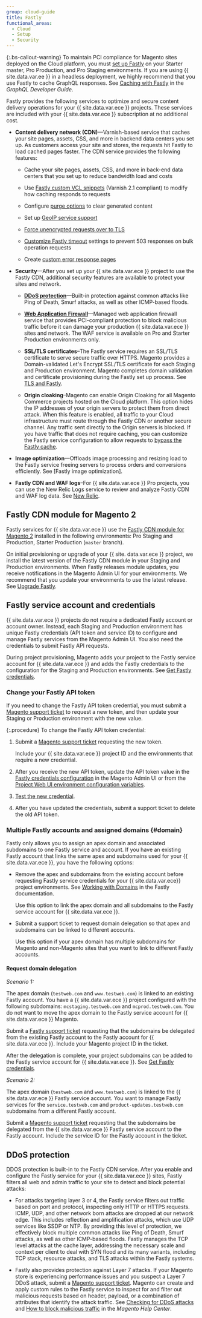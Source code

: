 ```yaml
---
group: cloud-guide
title: Fastly
functional_areas:
  - Cloud
  - Setup
  - Security
---
```


{:.bs-callout-warning}
To maintain PCI compliance for Magento sites deployed on the Cloud platform, you must [set up Fastly] on your Starter master, Pro Production, and Pro Staging environments. If you are using {{ site.data.var.ee }} in a headless deployment, we highly recommend that you use Fastly to cache GraphQL responses. See [Caching with Fastly] in the *GraphQL Developer Guide*.

Fastly provides the following services to optimize and secure content delivery operations for your {{ site.data.var.ece }} projects. These services are included with your {{ site.data.var.ece }} subscription at no additional cost.

-  **Content delivery network (CDN)**—Varnish-based service that caches your site pages, assets, CSS, and more in backend data centers you set up. As customers access your site and stores, the requests hit Fastly to load cached pages faster. The CDN service provides the following features:

   -  Cache your site pages, assets, CSS, and more in back-end data centers that you set up to reduce bandwidth load and costs

   -  Use [Fastly custom VCL snippets] (Varnish 2.1 compliant) to modify how caching responds to requests

   -  Configure [purge options] to clear generated content

   -  Set up [GeoIP service support]

   -  [Force unencrypted requests over to TLS]

   -  [Customize Fastly timeout] settings to prevent 503 responses on bulk operation requests

   -  Create [custom error response pages]

-  **Security**—After you set up your {{ site.data.var.ece }} project to use the Fastly CDN, additional security features are available to protect your sites and network.
   -  [**DDoS protection**](#ddos-protection)—Built-in protection against common attacks like Ping of Death, Smurf attacks, as well as other ICMP-based floods.

   -  **[Web Application Firewall]**—Managed web application firewall service that provides PCI-compliant protection to block malicious traffic before it can damage your production {{ site.data.var.ece }} sites and network. The WAF service is available on Pro and Starter Production environments only.

   -  **SSL/TLS certificates**–The Fastly service requires an SSL/TLS certificate to serve secure traffic over HTTPS. Magento provides a Domain-validated Let's Encrypt SSL/TLS certificate for each Staging and Production environment. Magento completes domain validation and certificate provisioning during the Fastly set up process. See [TLS and Fastly].

   -  **Origin cloaking**–Magento can enable Origin Cloaking for all Magento Commerce projects hosted on the Cloud platform. This option hides the IP addresses of your origin servers to protect them from direct attack. When this feature is enabled, all traffic to your Cloud infrastructure must route through the Fastly CDN or another secure channel. Any traffic sent directly to the Origin servers is blocked. If you have traffic that does not require caching, you can customize the Fastly service configuration to allow requests to [bypass the Fastly cache].

-  **Image optimization**—Offloads image processing and resizing load to the Fastly service freeing servers to process orders and conversions efficiently. See [Fastly image optimization].

-  **Fastly CDN and WAF logs**–For {{ site.data.var.ece }} Pro projects, you can use the New Relic Logs service to review and analyze Fastly CDN and WAF log data. See [New Relic].

## Fastly CDN module for Magento 2

Fastly services for {{ site.data.var.ece }} use the [Fastly CDN module for Magento 2] installed in the following environments: Pro Staging and Production, Starter Production (`master` branch).

On initial provisioning or upgrade of your {{ site. data.var.ece }} project, we install the latest version of the Fastly CDN module in your Staging and Production environments. When Fastly releases module updates, you receive notifications in the Magento Admin UI for your environments. We recommend that you update your environments to use the latest release. See [Upgrade Fastly].

## Fastly service account and credentials

{{ site.data.var.ece }} projects do not require a dedicated Fastly account or account owner. Instead, each Staging and Production environment has unique Fastly credentials (API token and service ID) to configure and manage Fastly services from the Magento Admin UI. You also need the credentials to submit Fastly API requests.

During project provisioning, Magento adds your project to the Fastly service account for {{ site.data.var.ece }} and adds the Fastly credentials to the configuration for the Staging and Production environments. See [Get Fastly credentials].

### Change your Fastly API token

If you need to change the Fastly API token credential, you must submit a [Magento support ticket] to request a new token, and then update your Staging or Production environment with the new value.

{:.procedure}
To change the Fastly API token credential:

1. Submit a [Magento support ticket] requesting the new token.

   Include your {{ site.data.var.ece }} project ID and the environments that require a new credential.

1. After you receive the new API token, update the API token value in the [Fastly credentials configuration] in the Magento Admin UI or from the [Project Web UI environment configuration variables].

1. [Test the new credential].

1. After you have updated the credentials, submit a support ticket to delete the old API token.

### Multiple Fastly accounts and assigned domains {#domain}

Fastly only allows you to assign an apex domain and associated subdomains to one Fastly service and account. If you have an existing Fastly account that links the same apex and subdomains used for your {{ site.data.var.ece }}, you have the following options:

-  Remove the apex and subdomains from the existing account before requesting Fastly service credentials for your {{ site.data.var.ece}} project environments. See [Working with Domains] in the Fastly documentation.

   Use this option to link the apex domain and all subdomains to the Fastly service account for {{ site.data.var.ece }}.

-  Submit a support ticket to request domain delegation so that apex and subdomains can be linked to different accounts.

   Use this option if your apex domain has multiple subdomains for Magento and non-Magento sites that you want to link to different Fastly accounts.

#### Request domain delegation

*Scenario 1:*

The apex domain (`testweb.com` and `www.testweb.com`) is linked to an existing Fastly account. You have a {{ site.data.var.ece }} project configured with the following subdomains: `mcstaging.testweb.com` and `mcprod.testweb.com`. You do not want to move the apex domain to the Fastly service account for {{ site.data.var.ece }} Magento.

Submit a [Fastly support ticket] requesting that the subdomains be delegated from the existing Fastly account to the Fastly account for {{ site.data.var.ece }}. Include your Magento project ID in the ticket.

After the delegation is complete, your project subdomains can be added to the Fastly service account for {{ site.data.var.ece }}. See [Get Fastly credentials].

*Scenario 2:*

The apex domain (`testweb.com` and `www.testweb.com`) is linked to the {{ site.data.var.ece }} Fastly service account. You want to manage Fastly services for the `service.testweb.com` and `product-updates.testweb.com` subdomains from a different Fastly account.

Submit a [Magento support ticket] requesting that the subdomains be delegated from the {{ site.data.var.ece }} Fastly service account to the Fastly account. Include the service ID for the Fastly account in the ticket.

## DDoS protection

DDOS protection is built-in to the Fastly CDN service. After you enable and configure the Fastly service for your {{ site.data.var.ece }} sites, Fastly filters all web and admin traffic to your site to detect and block potential attacks:

-  For attacks targeting layer 3 or 4, the Fastly service filters out traffic based on port and protocol, inspecting only HTTP or HTTPS requests. ICMP, UDP, and other network born attacks are dropped at our network edge. This includes reflection and amplification attacks, which use UDP services like SSDP or NTP. By providing this level of protection, we effectively block  multiple common attacks like Ping of Death, Smurf attacks, as well as other ICMP-based floods.  Fastly manages the TCP level attacks at the cache layer, addressing the necessary scale and context per client to deal with SYN flood and its many variants, including TCP stack, resource attacks, and TLS attacks within the Fastly systems.

-  Fastly also provides protection against Layer 7 attacks. If your Magento store is experiencing performance issues and you suspect a Layer 7 DDoS attack, submit a [Magento support ticket]. Magento can create and apply custom rules to the Fastly service to inspect for and filter out malicious requests based on header, payload, or a combination of attributes that identify the attack traffic. See [Checking for DDoS attacks][] and [How to block malicious traffic] in the *Magento Help Center*.

<!--Link definitions-->
[bypass the Fastly cache]: {{site.baseurl}}/cloud/cdn/fastly-vcl-bypass-to-origin.html
[Caching with Fastly]: {{site.baseurl}}/guides/v2.4/graphql/caching.html#caching-with-fastly
[Checking for DDoS attacks]: https://support.magento.com/hc/en-us/articles/360030941932
[custom error response pages]: {{site.baseurl}}/cloud/cdn/cloud-fastly-custom-response.html
[Customize Fastly timeout]: {{site.baseurl}}/cloud/cdn/configure-fastly-customize-cache.html#extend-fastly-timeout
[Fastly CDN module for Magento 2]: https://github.com/fastly/fastly-magento2
[Fastly credentials configuration]: {{site.baseurl}}/cloud/cdn/configure-fastly.html#test-the-fastly-credentials
[Fastly custom VCL snippets]: {{site.baseurl}}/cloud/cdn/cloud-vcl-custom-snippets.html
[Fastly image]: {{site.baseurl}}/cloud/cdn/fastly-image-optimization.html
[Fastly support ticket]: https://docs.fastly.com/products/support-description-and-sla#support-requests
[Force unencrypted requests over to TLS]: {{site.baseurl}}/cloud/cdn/configure-fastly-customize-cache.html#force-tls
[GeoIP service support]: {{site.baseurl}}/cloud/cdn/configure-fastly-customize-cache.html#configure-geoip-handling
[Get Fastly credentials]: {{site.baseurl}}/cloud/cdn/configure-fastly.html#cloud-fastly-creds
[How to block malicious traffic]: https://support.magento.com/hc/en-us/articles/360039447892-How-to-block-malicious-traffic-for-Magento-Commerce-Cloud-on-Fastly-level
[Magento support ticket]: https://support.magento.com/hc/en-us/articles/360019088251
[New Relic]: {{site.baseurl}}/cloud/project/new-relic.html
[Project Web UI environment configuration variables]: {{site.baseurl}}/cloud/project/projects.html#environment-configuration-variables
[purge options]: {{site.baseurl}}/cloud/cdn/configure-fastly-customize-cache.html#configure-purge-options
[set up Fastly]: {{site.baseurl}}/cloud/cdn/configure-fastly.html
[Test the new credential]: {{site.baseurl}}/cloud/cdn/configure-fastly.html#test-the-fastly-credentials
[TLS and Fastly]: {{site.baseurl}}/cloud/cdn/configure-fastly.html#provision-ssltls-certificates
[Upgrade Fastly]: {{site.baseurl}}/cloud/cdn/configure-fastly.html#upgrade
[Web Application Firewall]: {{site.baseurl}}/cloud/cdn/fastly-waf-service.html
[Working with Domains]: https://docs.fastly.com/en/guides/working-with-domains
[test the Fastly credentials]: {{site.baseurl}}/cloud/cdn/configure-fastly.html#test-the-fastly-credentials
